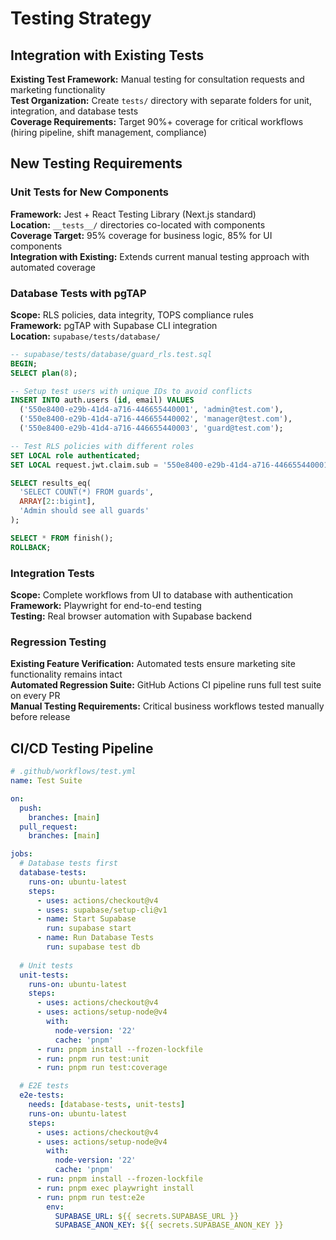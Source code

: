 # Testing Strategy

## Integration with Existing Tests

**Existing Test Framework:** Manual testing for consultation requests and marketing functionality  
**Test Organization:** Create `tests/` directory with separate folders for unit, integration, and database tests  
**Coverage Requirements:** Target 90%+ coverage for critical workflows (hiring pipeline, shift management, compliance)

## New Testing Requirements

### Unit Tests for New Components
**Framework:** Jest + React Testing Library (Next.js standard)  
**Location:** `__tests__/` directories co-located with components  
**Coverage Target:** 95% coverage for business logic, 85% for UI components  
**Integration with Existing:** Extends current manual testing approach with automated coverage

### Database Tests with pgTAP
**Scope:** RLS policies, data integrity, TOPS compliance rules  
**Framework:** pgTAP with Supabase CLI integration  
**Location:** `supabase/tests/database/`

```sql
-- supabase/tests/database/guard_rls.test.sql  
BEGIN;
SELECT plan(8);

-- Setup test users with unique IDs to avoid conflicts
INSERT INTO auth.users (id, email) VALUES
  ('550e8400-e29b-41d4-a716-446655440001', 'admin@test.com'),
  ('550e8400-e29b-41d4-a716-446655440002', 'manager@test.com'), 
  ('550e8400-e29b-41d4-a716-446655440003', 'guard@test.com');

-- Test RLS policies with different roles
SET LOCAL role authenticated;
SET LOCAL request.jwt.claim.sub = '550e8400-e29b-41d4-a716-446655440001';

SELECT results_eq(
  'SELECT COUNT(*) FROM guards',
  ARRAY[2::bigint],
  'Admin should see all guards'
);

SELECT * FROM finish();
ROLLBACK;
```

### Integration Tests
**Scope:** Complete workflows from UI to database with authentication  
**Framework:** Playwright for end-to-end testing  
**Testing:** Real browser automation with Supabase backend

### Regression Testing
**Existing Feature Verification:** Automated tests ensure marketing site functionality remains intact  
**Automated Regression Suite:** GitHub Actions CI pipeline runs full test suite on every PR  
**Manual Testing Requirements:** Critical business workflows tested manually before release

## CI/CD Testing Pipeline

```yaml
# .github/workflows/test.yml
name: Test Suite

on:
  push:
    branches: [main]
  pull_request:
    branches: [main]

jobs:
  # Database tests first
  database-tests:
    runs-on: ubuntu-latest
    steps:
      - uses: actions/checkout@v4
      - uses: supabase/setup-cli@v1
      - name: Start Supabase
        run: supabase start
      - name: Run Database Tests  
        run: supabase test db
        
  # Unit tests
  unit-tests:
    runs-on: ubuntu-latest
    steps:
      - uses: actions/checkout@v4
      - uses: actions/setup-node@v4
        with:
          node-version: '22'
          cache: 'pnpm'
      - run: pnpm install --frozen-lockfile
      - run: pnpm run test:unit
      - run: pnpm run test:coverage

  # E2E tests
  e2e-tests:
    needs: [database-tests, unit-tests]
    runs-on: ubuntu-latest
    steps:
      - uses: actions/checkout@v4
      - uses: actions/setup-node@v4
        with:
          node-version: '22'
          cache: 'pnpm'
      - run: pnpm install --frozen-lockfile
      - run: pnpm exec playwright install
      - run: pnpm run test:e2e
        env:
          SUPABASE_URL: ${{ secrets.SUPABASE_URL }}
          SUPABASE_ANON_KEY: ${{ secrets.SUPABASE_ANON_KEY }}
```
